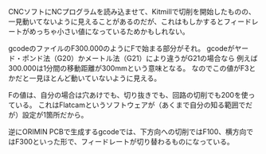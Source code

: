 CNCソフトにNCプログラムを読み込ませて、Kitmillで切削を開始したものの、一見動いてないように見えることがあるのだが、これはもしかするとフィードレートがめっちゃ小さい値になっているためかもしれない。

gcodeのファイルのF300.000のようにFで始まる部分がそれ。
gcodeがヤード・ポンド法（G20）かメートル法（G21）により違うがG21の場合なら
例えば300.000は1分間の移動距離が300mmという意味となる。
なのでこの値がF3とかだと一見ほとんど動いていないように見える。

Fの値は、自分の場合は穴あけでも、切り抜きでも、回路の切削でも200を使っている。
これはFlatcamというソフトウェアが（あくまで自分の知る範囲でだが）設定が1箇所だから。

逆にORIMIN PCBで生成するgcodeでは、下方向への切削ではF100、横方向ではF300といった形で、フィードレートが切り替わるものになっている。